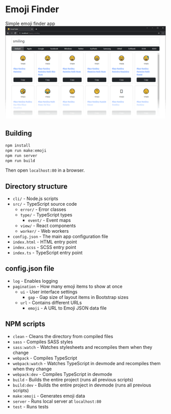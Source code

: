 # Emoji Finder
Simple emoji finder app
![](asset/finder.png)

## Building
```
npm install
npm run make:emoji
npm run server
npm run build
```
Then open `localhost:80` in a browser.

## Directory structure
- `cli/` - Node.js scripts
- `src/` - TypeScript source code
	- `error/` - Error classes
	- `type/` - TypeScript types
		- `event/` - Event maps
	- `view/` - React components
	- `worker/` - Web workers
- `config.json` - The main app configuration file
- `index.html` - HTML entry point
- `index.scss` - SCSS entry point
- `index.ts` - TypeScript entry point

## config.json file
- `log` - Enables logging
- `pagination` - How many emoji items to show at once
	- `ui` - User interface settings
		- `gap` - Gap size of layout items in Bootstrap sizes
	- `url` - Contains different URLs
		- `emoji` - A URL to Emoji JSON data file

## NPM scripts
- `clean` - Cleans the directory from compiled files
- `sass` - Compiles SASS styles
- `sass:watch` - Watches stylesheets and recompiles them when they change
- `webpack` - Compiles TypeScript
- `webpack:watch` - Watches TypeScript in devmode and recompiles them when they change
- `webpack:dev` - Compiles TypeScript in devmode
- `build` - Builds the entire project (runs all previous scripts)
- `build:dev` - Builds the entire project in devmode (runs all previous scripts)
- `make:emoji` - Generates emoji data
- `server` - Runs local server at `localhost:80`
- `test` - Runs tests
